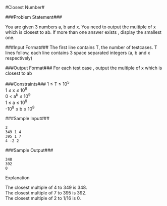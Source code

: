 #Closest Number#

###Problem Statement###

You are given 3 numbers a, b and x. You need to output the multiple of x which is closest to ab. If more than one answer exists , display the smallest one.

###Input Format###
The first line contains T, the number of testcases.
T lines follow, each line contains 3 space separated integers (a, b and x respectively)

###Output Format###
For each test case , output the multiple of x which is closest to ab

###Constraints###
1 ≤ T ≤ 10<sup>5</sup>  
1 ≤ x ≤ 10<sup>9</sup>  
0 < a<sup>b</sup> ≤ 10<sup>9</sup>  
1 ≤ a ≤ 10<sup>9</sup>  
-10<sup>9</sup> ≤ b ≤ 10<sup>9</sup>  

###Sample Input###
```
3
349 1 4
395 1 7
4 -2 2
```
###Sample Output###
```
348
392
0
```
Explanation

The closest multiple of 4 to 349 is 348.  
The closest multiple of 7 to 395 is 392.  
The closest multiple of 2 to 1/16 is 0.  
